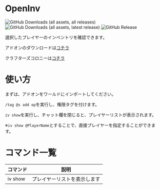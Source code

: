 # OpenInv

![GitHub Downloads (all assets, all releases)](https://img.shields.io/github/downloads/Naru8521/OpenInv/total) ![GitHub Downloads (all assets, latest release)](https://img.shields.io/github/downloads/Naru8521/OpenInv/latest/total?color=green) ![GitHub Release](https://img.shields.io/github/v/release/Naru8521/OpenInv)

選択したプレイヤーのインベントリを確認できます。

アドオンのダウンロードは[コチラ](https://github.com/Naru8521/OpenInv/releases)

クラフターズコロニーは[コチラ](https://minecraft-mcworld.com/119493/)

# 使い方
<!-- 動画での説明は [コチラ]() -->

まずは、アドオンをワールドにインポートしてください。

``/tag @s add op``を実行し、権限タグを付けます。

``iv show``を実行し、チャット欄を閉じると、プレイヤーリストが表示されます。

※``iv show @PlayerName``とすることで、直接プレイヤーを指定することができます。

# コマンド一覧
| コマンド  | 説明 |
| ------------- | ------------- |
| iv show | プレイヤーリストを表示します |

